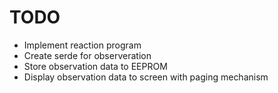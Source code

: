# TODO

* Implement reaction program
* Create serde for observeration
* Store observation data to EEPROM
* Display observation data to screen with paging mechanism


